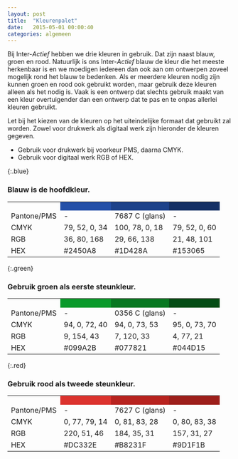 ```yaml
---
layout: post
title:  "Kleurenpalet"
date:   2015-05-01 00:00:40
categories: algemeen
---
```


Bij Inter-*Actief* hebben we drie kleuren in gebruik. Dat zijn naast blauw, groen en rood. Natuurlijk is ons Inter-*Actief*
 blauw de kleur die het meeste herkenbaar is en we moedigen iedereen dan ook aan om ontwerpen zoveel mogelijk rond het
 blauw te bedenken. Als er meerdere kleuren nodig zijn kunnen groen en rood ook gebruikt worden, maar gebruik deze kleuren
 alleen als het nodig is. Vaak is een ontwerp dat slechts gebruik maakt van een kleur overtuigender dan een ontwerp dat
 te pas en te onpas allerlei kleuren gebruikt.

Let bij het kiezen van de kleuren op het uiteindelijke formaat dat gebruikt zal worden. Zowel voor drukwerk als digitaal
 werk zijn hieronder de kleuren gegeven.
* Gebruik voor drukwerk bij voorkeur PMS, daarna CMYK.
* Gebruik voor digitaal werk RGB of HEX.

{:.blue}
### Blauw is de hoofdkleur.
<table>
  <tr>
    <th></th>
    <th style="background-color: #2450A8; height:   20px"></th>
    <th style="background-color: #1D428A; height: 20px"></th>
    <th style="background-color: #153065; height: 20px"></th>
  </tr>
  <tr>
    <td>Pantone/PMS</td><td>-</td><td>7687 C (glans)</td><td>-</td>
  </tr>
  <tr>
    <td>CMYK</td><td>79, 52, 0, 34</td><td>100, 78, 0, 18</td><td>79, 52, 0, 60</td>
  </tr>
  <tr>
    <td>RGB</td><td>36, 80, 168</td><td>29, 66, 138</td><td>21, 48, 101</td>
  </tr>
  <tr>
    <td>HEX</td><td>#2450A8</td><td>#1D428A</td><td>#153065</td>
  </tr>
</table>

{:.green}
### Gebruik groen als eerste steunkleur.
<table>
  <tr>
    <th></th>
    <th style="background-color: #099A2B; height:20px"></th>
    <th style="background-color: #077821; height: 20px"></th>
    <th style="background-color: #044D15; height: 20px"></th>
  </tr>
  <tr>
    <td>Pantone/PMS</td><td>-</td><td>0356 C (glans)</td><td>-</td>
  </tr>
  <tr>
    <td>CMYK</td><td>94, 0, 72, 40</td><td>94, 0, 73, 53</td><td>95, 0, 73, 70</td>
  </tr>
  <tr>
    <td>RGB</td><td>9, 154, 43</td><td>7, 120, 33</td><td>4, 77, 21</td>
  </tr>
  <tr>
    <td>HEX</td><td>#099A2B</td><td>#077821</td><td>#044D15</td>
  </tr>
</table>

{:.red}
### Gebruik rood als tweede steunkleur.
<table>
  <tr>
    <th></th>
    <th style="background-color: #DC332E; height: 20px"></th>
    <th style="background-color: #B8231F; height: 20px"></th>
    <th style="background-color: #9D1F1B; height: 20px"></th>
  </tr>
  <tr>
    <td>Pantone/PMS</td><td>-</td><td>7627 C (glans)</td><td>-</td>
  </tr>
  <tr>
    <td>CMYK</td><td>0, 77, 79, 14</td><td>0, 81, 83, 28</td><td>0, 80, 83, 38</td>
  </tr>
  <tr>
    <td>RGB</td><td>220, 51, 46</td><td>184, 35, 31</td><td>157, 31, 27</td>
  </tr>
  <tr>
    <td>HEX</td><td>#DC332E</td><td>#B8231F</td><td>#9D1F1B</td>
  </tr>
</table>


